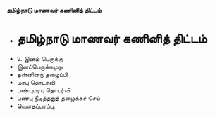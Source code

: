 **தமிழ்நாடு மாணவர் கணினித் திட்டம்**
- # தமிழ்நாடு மாணவர் கணினித் திட்டம்
- v. இனம் பெருக்கு
- இனப்பெருக்கமுறு
- தன்னினந் தழைப்பி
- மரபு தொடர்வி
- பண்புமரபு தொடர்வி
- பண்பு நீடித்ததுத் தழைக்கச் செய்
- வௌதப்பரப்பு.

